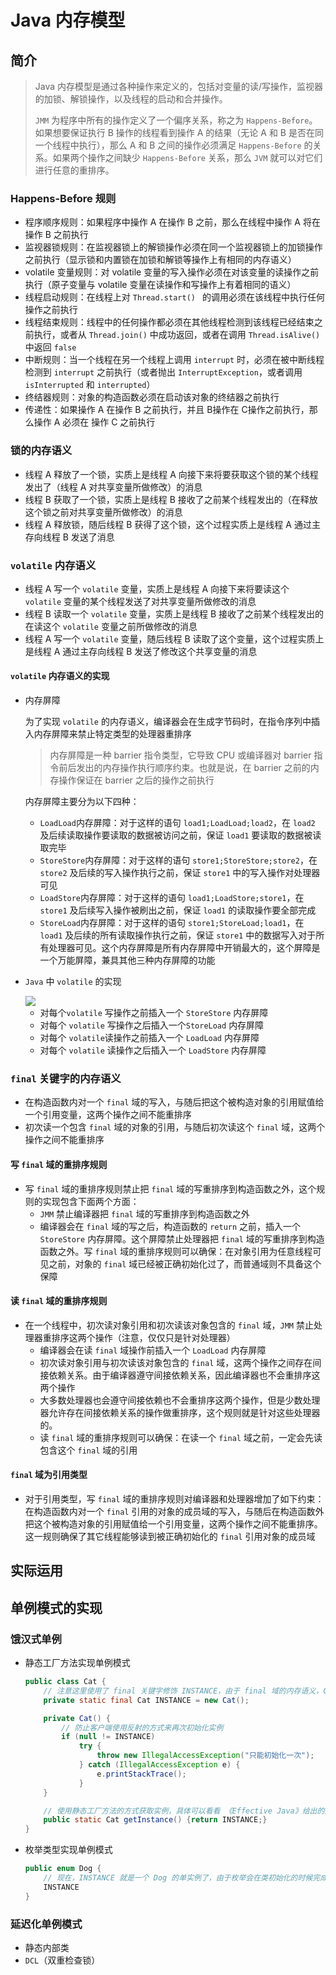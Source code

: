 # Java 内存模型

## 简介

> Java 内存模型是通过各种操作来定义的，包括对变量的读/写操作，监视器的加锁、解锁操作，以及线程的启动和合并操作。
>
> `JMM` 为程序中所有的操作定义了一个偏序关系，称之为 `Happens-Before`。如果想要保证执行 B 操作的线程看到操作 A 的结果（无论 A 和 B 是否在同一个线程中执行），那么 A 和 B 之间的操作必须满足 `Happens-Before` 的关系。如果两个操作之间缺少 `Happens-Before` 关系，那么 `JVM` 就可以对它们进行任意的重排序。

### Happens-Before 规则

- 程序顺序规则：如果程序中操作 A 在操作 B 之前，那么在线程中操作 A 将在 操作 B 之前执行
- 监视器锁规则：在监视器锁上的解锁操作必须在同一个监视器锁上的加锁操作之前执行（显示锁和内置锁在加锁和解锁等操作上有相同的内存语义）
- volatile 变量规则：对 volatile 变量的写入操作必须在对该变量的读操作之前执行（原子变量与 volatile 变量在读操作和写操作上有着相同的语义）
- 线程启动规则：在线程上对 `Thread.start() ` 的调用必须在该线程中执行任何操作之前执行
- 线程结束规则：线程中的任何操作都必须在其他线程检测到该线程已经结束之前执行，或者从 `Thread.join()` 中成功返回，或者在调用 `Thread.isAlive()` 中返回 `false`
- 中断规则：当一个线程在另一个线程上调用 `interrupt` 时，必须在被中断线程检测到 `interrupt` 之前执行（或者抛出 `InterruptException`，或者调用 `isInterrupted` 和 `interrupted`）
- 终结器规则：对象的构造函数必须在启动该对象的终结器之前执行
- 传递性：如果操作 A 在操作 B 之前执行，并且 B操作在 C操作之前执行，那么操作 A 必须在 操作 C 之前执行



### 锁的内存语义

- 线程 A 释放了一个锁，实质上是线程 A 向接下来将要获取这个锁的某个线程发出了（线程 A 对共享变量所做修改）的消息
- 线程 B 获取了一个锁，实质上是线程 B 接收了之前某个线程发出的（在释放这个锁之前对共享变量所做修改）的消息
- 线程 A 释放锁，随后线程 B 获得了这个锁，这个过程实质上是线程 A 通过主存向线程 B 发送了消息



### `volatile` 内存语义

- 线程 A 写一个 `volatile` 变量，实质上是线程 A 向接下来将要读这个 `volatile` 变量的某个线程发送了对共享变量所做修改的消息
- 线程 B 读取一个 `volatile` 变量，实质上是线程 B 接收了之前某个线程发出的在读这个 `volatile` 变量之前所做修改的消息
- 线程 A 写一个 `volatile` 变量，随后线程 B 读取了这个变量，这个过程实质上是线程 A 通过主存向线程 B 发送了修改这个共享变量的消息



#### `volatile` 内存语义的实现

- 内存屏障

  为了实现 `volatile` 的内存语义，编译器会在生成字节码时，在指令序列中插入内存屏障来禁止特定类型的处理器重排序

  > 内存屏障是一种 barrier 指令类型，它导致 CPU 或编译器对 barrier 指令前后发出的内存操作执行顺序约束。也就是说，在 barrier 之前的内存操作保证在 barrier 之后的操作之前执行

  内存屏障主要分为以下四种：

  - `LoadLoad`内存屏障：对于这样的语句 `load1;LoadLoad;load2`，在 `load2` 及后续读取操作要读取的数据被访问之前，保证 `load1` 要读取的数据被读取完毕
  - `StoreStore`内存屏障：对于这样的语句 `store1;StoreStore;store2`，在 `store2` 及后续的写入操作执行之前，保证 `store1` 中的写入操作对处理器可见
  - `LoadStore`内存屏障：对于这样的语句 `load1;LoadStore;store1`，在 `store1` 及后续写入操作被刷出之前，保证 `load1` 的读取操作要全部完成
  - `StoreLoad`内存屏障：对于这样的语句 `store1;StoreLoad;load1`，在`load1`   及后续的所有读取操作执行之前，保证 `store1` 中的数据写入对于所有处理器可见。这个内存屏障是所有内存屏障中开销最大的，这个屏障是一个万能屏障，兼具其他三种内存屏障的功能

- `Java` 中 `volatile` 的实现

  <img src="https://upload-images.jianshu.io/upload_images/12917134-3676bc3a13760f2c.png?imageMogr2/auto-orient/strip|imageView2/2/w/1200/format/webp">

  - 对每个`volatile` 写操作之前插入一个 `StoreStore` 内存屏障
  - 对每个 `volatile` 写操作之后插入一个`StoreLoad` 内存屏障
  - 对每个 `volatile`读操作之前插入一个 `LoadLoad` 内存屏障
  - 对每个 `volatile` 读操作之后插入一个 `LoadStore` 内存屏障

  

### `final` 关键字的内存语义

- 在构造函数内对一个 `final` 域的写入，与随后把这个被构造对象的引用赋值给一个引用变量，这两个操作之间不能重排序
- 初次读一个包含 `final` 域的对象的引用，与随后初次读这个 `final` 域，这两个操作之间不能重排序



#### 写 `final` 域的重排序规则

- 写 `final` 域的重排序规则禁止把 `final` 域的写重排序到构造函数之外，这个规则的实现包含下面两个方面：
  - `JMM` 禁止编译器把 `final` 域的写重排序到构造函数之外
  - 编译器会在 `final` 域的写之后，构造函数的 `return` 之前，插入一个 `StoreStore` 内存屏障。这个屏障禁止处理器把 `final` 域的写重排序到构造函数之外。写 `final` 域的重排序规则可以确保：在对象引用为任意线程可见之前，对象的 `final` 域已经被正确初始化过了，而普通域则不具备这个保障



#### 读 `final` 域的重排序规则

- 在一个线程中，初次读对象引用和初次读该对象包含的 `final` 域，`JMM` 禁止处理器重排序这两个操作（注意，仅仅只是针对处理器）
  - 编译器会在读 `final` 域操作前插入一个 `LoadLoad` 内存屏障
  - 初次读对象引用与初次读该对象包含的 `final` 域，这两个操作之间存在间接依赖关系。由于编译器遵守间接依赖关系，因此编译器也不会重排序这两个操作
  - 大多数处理器也会遵守间接依赖也不会重排序这两个操作，但是少数处理器允许存在间接依赖关系的操作做重排序，这个规则就是针对这些处理器的。
  - 读 `final` 域的重排序规则可以确保：在读一个 `final` 域之前，一定会先读包含这个 `final` 域的引用



#### `final` 域为引用类型

- 对于引用类型，写 `final` 域的重排序规则对编译器和处理器增加了如下约束：在构造函数内对一个 `final` 引用的对象的成员域的写入，与随后在构造函数外把这个被构造对象的引用赋值给一个引用变量，这两个操作之间不能重排序。这一规则确保了其它线程能够读到被正确初始化的 `final` 引用对象的成员域 



## 实际运用

## 单例模式的实现

### 饿汉式单例

- 静态工厂方法实现单例模式

  ```java
  public class Cat {
      // 注意这里使用了 final 关键字修饰 INSTANCE，由于 final 域的内存语义，Cat 的构造函数初始化会在将对象引用给 INSTANCE 之前全部完成，从而使得得到的 INSTANCE 实例是有效的
      private static final Cat INSTANCE = new Cat();
  
      private Cat() {
          // 防止客户端使用反射的方式来再次初始化实例
          if (null != INSTANCE)
              try {
                  throw new IllegalAccessException("只能初始化一次");
              } catch (IllegalAccessException e) {
                  e.printStackTrace();
              }
      }
  
      // 使用静态工厂方法的方式获取实例，具体可以看看 《Effective Java》给出的第一条建议
      public static Cat getInstance() {return INSTANCE;}
  }
  ```

- 枚举类型实现单例模式

  ```java
  public enum Dog {
      // 现在，INSTANCE 就是一个 Dog 的单实例了，由于枚举会在类初始化的时候完成相应的构造，因此它也是线程安全的，同时也是使用饿汉式的方式初始化实例的
      INSTANCE
  }
  ```



### 延迟化单例模式

- 静态内部类
- `DCL`（双重检查锁）